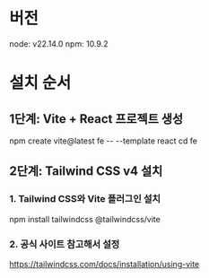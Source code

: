 # 버전
node: v22.14.0
npm: 10.9.2

# 설치 순서
## 1단계: Vite + React 프로젝트 생성
npm create vite@latest fe -- --template react
cd fe

## 2단계: Tailwind CSS v4 설치
### 1. Tailwind CSS와 Vite 플러그인 설치
npm install tailwindcss @tailwindcss/vite

### 2. 공식 사이트 참고해서 설정
https://tailwindcss.com/docs/installation/using-vite

